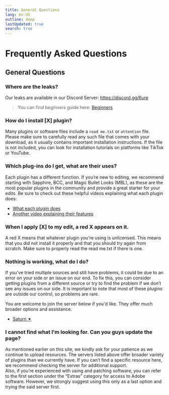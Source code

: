 ```yaml
---
title: General Questions
lang: en-US
outline: deep
lastUpdated: true
search: true
---
```

# Frequently Asked Questions

## General Questions

### Where are the leaks?
Our leaks are available in our Discord Server: https://discord.gg/6ure  
> You can find beginners guide here: [Beginners](/beginners)  

### How do I install [X] plugin?
Many plugins or software files include a `read me.txt` or `attention` file. Please make sure to carefully read any such file that comes with your download, as it usually contains important installation instructions. If the file is not included, you can look for installation tutorials on platforms like TikTok or YouTube.  

### Which plug-ins do I get, what are their uses?
Each plugin has a different function. If you’re new to editing, we recommend starting with Sapphire, BCC, and Magic Bullet Looks (MBL), as these are the most popular plugins in the community and provide a great starter for your edits. Be sure to check out these helpful videos explaining what each plugin does:  
- [What each plugin does](https://youtu.be/TJP2qQC5QG0?si=ODht4yKvzU_rhRhn)  
- [Another video explaining their features](https://youtu.be/93RMVIHQ-9E?si=pC4n4pCigpyz7qKi)  

### When I apply [X] to my edit, a red X appears on it.
A red X means that whatever plugin you're using is unlicensed. This means that you did not install it properly and that you should try again from scratch. Make sure to properly read the read me.txt if there is one.  

### Nothing is working, what do I do?
If you’ve tried multiple sources and still have problems, it could be due to an error on your side or an issue on our end. To fix this, you can consider getting plugins from a different source or try to find the problem if we don’t see any issues on our side. It is important to note that most of these plugins are outside our control, so problems are rare.  

You are welcome to join the server below if you'd like. They offer much broader options and assistance.  
- [Saturn ✦](https://discord.gg/pc6j7Qy4PU) 


### I cannot find what I'm looking for. Can you guys update the page?
As mentioned earlier on this site, we kindly ask for your patience as we continue to upload resources. The servers listed above offer broader variety of plugins than we currently have. If you can’t find a specific resource here, we recommend checking the server for additional support.  
Also, if you’re experienced with using and patching software, you can refer to the first section under the “Extras” category for access to Adobe software. However, we strongly suggest using this only as a last option and trying the said server first.
